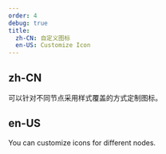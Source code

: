 ```yaml
---
order: 4
debug: true
title:
  zh-CN: 自定义图标
  en-US: Customize Icon
---
```


## zh-CN

可以针对不同节点采用样式覆盖的方式定制图标。

## en-US

You can customize icons for different nodes.